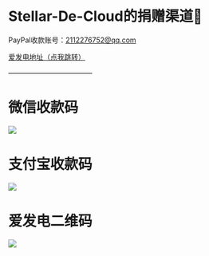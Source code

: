 # Stellar-De-Cloud的捐赠渠道:sparkling_heart:

PayPal收款账号：2112276752@qq.com

[爱发电地址（点我跳转）](https://afdian.net/@RachJusies)

————————————

# 微信收款码




<img src="https://static.aichat.net/chat/202208/d0680647-e62d-4a04-b41c-59e4500c262c.png"/>

# 支付宝收款码





<img src="https://static.aichat.net/chat/202208/ffb6772c-8871-4c74-a792-783e094e3218.png"/>

# 爱发电二维码





<img src="https://static.aichat.net/chat/202208/67ded1e0-e27b-40af-8650-02c69216e1f4.jpg"/>
